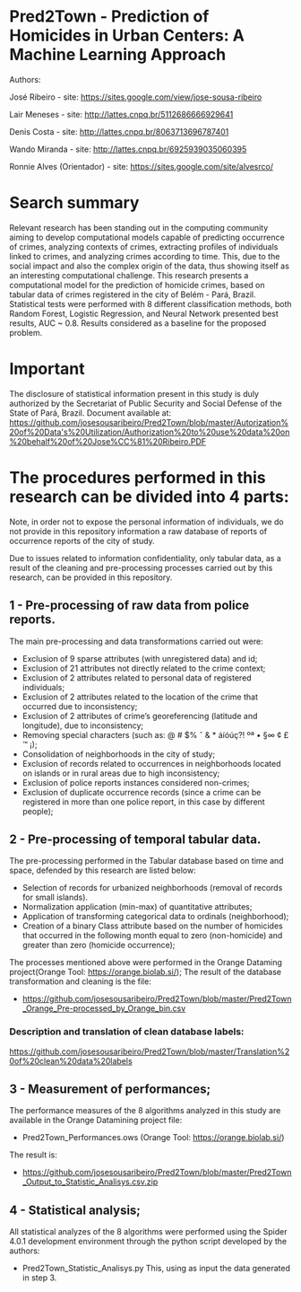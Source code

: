 # Pred2Town - Prediction of Homicides in Urban Centers: A Machine Learning Approach

Authors:

José Ribeiro - site: https://sites.google.com/view/jose-sousa-ribeiro

Lair Meneses - site: http://lattes.cnpq.br/5112686666929641

Denis Costa - site: http://lattes.cnpq.br/8063713696787401

Wando Miranda - site: http://lattes.cnpq.br/6925939035060395

Ronnie Alves (Orientador) - site: https://sites.google.com/site/alvesrco/

# Search summary

Relevant research has been standing out in the computing community aiming to develop computational models capable of predicting occurrence of crimes, analyzing contexts of crimes, extracting profiles of individuals linked to crimes, and analyzing crimes according to time. This, due to the social impact and also the  complex origin of the data, thus showing itself as an interesting computational challenge. This research presents a computational model for the prediction of homicide crimes, based on tabular data of crimes registered in the city of Belém - Pará, Brazil. Statistical tests were performed with 8 different classification methods, both Random Forest, Logistic Regression, and Neural Network presented best results, AUC ~ 0.8. Results considered as a baseline for the proposed problem.

# Important

The disclosure of statistical information present in this study is duly authorized by the Secretariat of Public Security and Social Defense of the State of Pará, Brazil. Document available at: https://github.com/josesousaribeiro/Pred2Town/blob/master/Autorization%20of%20Data's%20Utilization/Authorization%20to%20use%20data%20on%20behalf%20of%20Jose%CC%81%20Ribeiro.PDF

# The procedures performed in this research can be divided into 4 parts:

Note, in order not to expose the personal information of individuals, we do not provide in this repository information a raw database of reports of occurrence reports of the city of study.

Due to issues related to information confidentiality, only tabular data, as a result of the cleaning and pre-processing processes carried out by this research, can be provided in this repository.

## 1 - Pre-processing of raw data from police reports.

The main pre-processing and data transformations carried out were:
- Exclusion of 9 sparse attributes (with unregistered data) and id;
- Exclusion of 21 attributes not directly related to the crime context;
- Exclusion of 2 attributes related to personal data of registered individuals;
- Exclusion of 2 attributes related to the location of the crime that occurred due to inconsistency;
- Exclusion of 2 attributes of crime’s georeferencing (latitude and longitude), due to inconsistency;
- Removing special characters (such as: @ # $% ˆ & * áíóúç?! ºª • §∞ ¢ £ ™ ¡);
- Consolidation of neighborhoods in the city of study;
- Exclusion of records related to occurrences in neighborhoods located on islands or in rural areas due to high inconsistency;
- Exclusion of police reports instances considered non-crimes;
- Exclusion of duplicate occurrence records (since a crime can be registered in more than one police report, in this case by different people);

## 2 - Pre-processing of temporal tabular data.

The pre-processing performed in the Tabular database based on time and space, defended by this research are listed below:
- Selection of records for urbanized neighborhoods (removal of records for small islands).
- Normalization application (min-max) of quantitative attributes;
- Application of transforming categorical data to ordinals (neighborhood);
- Creation of a binary Class attribute based on the number of homicides that occurred in the following month equal to zero (non-homicide) and greater than zero (homicide occurrence);

The processes mentioned above were performed in the Orange Dataming project(Orange Tool: https://orange.biolab.si/);
The result of the database transformation and cleaning is the file: 
- https://github.com/josesousaribeiro/Pred2Town/blob/master/Pred2Town_Orange_Pre-processed_by_Orange_bin.csv

### Description and translation of clean database labels:
https://github.com/josesousaribeiro/Pred2Town/blob/master/Translation%20of%20clean%20data%20labels

## 3 - Measurement of performances;

The performance measures of the 8 algorithms analyzed in this study are available in the Orange Datamining project file: 
- Pred2Town_Performances.ows (Orange Tool: https://orange.biolab.si/)

The result is:
- https://github.com/josesousaribeiro/Pred2Town/blob/master/Pred2Town_Output_to_Statistic_Analisys.csv.zip

## 4 - Statistical analysis;
All statistical analyzes of the 8 algorithms were performed using the Spider 4.0.1 development environment through the python script developed by the authors:
- Pred2Town_Statistic_Analisys.py
This, using as input the data generated in step 3.






